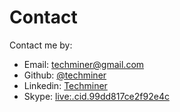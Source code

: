 # Contact

Contact me by:

- Email: [techminer@gmail.com](mailto:techminer@gmail.com)
- Github: [@techminer](https://github.com/techminer95)
- Linkedin: [Techminer]()
- Skype: [live:.cid.99dd817ce2f92e4c](https://web.skype.com/)

